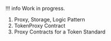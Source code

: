 !!! info
    Work in progress.

1. Proxy, Storage, Logic Pattern
2. TokenProxy Contract
3. Proxy Contracts for a Token Standard